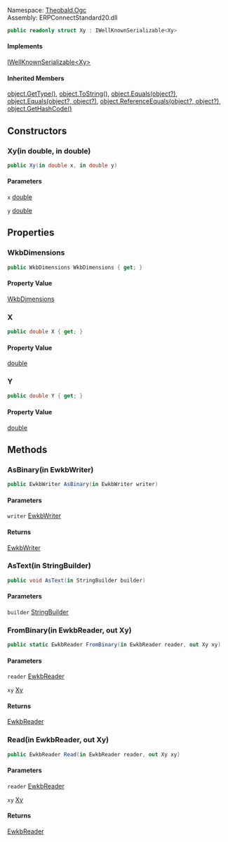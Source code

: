 
Namespace: [Theobald.Ogc](index.md)  
Assembly: ERPConnectStandard20.dll  

```csharp
public readonly struct Xy : IWellKnownSerializable<Xy>
```

#### Implements

[IWellKnownSerializable<Xy\>](Theobald.Ogc.IWellKnownSerializable\-1.md)

#### Inherited Members

[object.GetType\(\)](https://learn.microsoft.com/dotnet/api/system.object.gettype), 
[object.ToString\(\)](https://learn.microsoft.com/dotnet/api/system.object.tostring), 
[object.Equals\(object?\)](https://learn.microsoft.com/dotnet/api/system.object.equals\#system\-object\-equals\(system\-object\)), 
[object.Equals\(object?, object?\)](https://learn.microsoft.com/dotnet/api/system.object.equals\#system\-object\-equals\(system\-object\-system\-object\)), 
[object.ReferenceEquals\(object?, object?\)](https://learn.microsoft.com/dotnet/api/system.object.referenceequals), 
[object.GetHashCode\(\)](https://learn.microsoft.com/dotnet/api/system.object.gethashcode)

## Constructors

### <a id="Theobald_Ogc_Xy__ctor_System_Double__System_Double__"></a> Xy\(in double, in double\)

```csharp
public Xy(in double x, in double y)
```

#### Parameters

`x` [double](https://learn.microsoft.com/dotnet/api/system.double)

`y` [double](https://learn.microsoft.com/dotnet/api/system.double)

## Properties

### <a id="Theobald_Ogc_Xy_WkbDimensions"></a> WkbDimensions

```csharp
public WkbDimensions WkbDimensions { get; }
```

#### Property Value

 [WkbDimensions](Theobald.Ogc.WkbDimensions.md)

### <a id="Theobald_Ogc_Xy_X"></a> X

```csharp
public double X { get; }
```

#### Property Value

 [double](https://learn.microsoft.com/dotnet/api/system.double)

### <a id="Theobald_Ogc_Xy_Y"></a> Y

```csharp
public double Y { get; }
```

#### Property Value

 [double](https://learn.microsoft.com/dotnet/api/system.double)

## Methods

### <a id="Theobald_Ogc_Xy_AsBinary_Theobald_Ogc_EwkbWriter__"></a> AsBinary\(in EwkbWriter\)

```csharp
public EwkbWriter AsBinary(in EwkbWriter writer)
```

#### Parameters

`writer` [EwkbWriter](Theobald.Ogc.EwkbWriter.md)

#### Returns

 [EwkbWriter](Theobald.Ogc.EwkbWriter.md)

### <a id="Theobald_Ogc_Xy_AsText_System_Text_StringBuilder__"></a> AsText\(in StringBuilder\)

```csharp
public void AsText(in StringBuilder builder)
```

#### Parameters

`builder` [StringBuilder](https://learn.microsoft.com/dotnet/api/system.text.stringbuilder)

### <a id="Theobald_Ogc_Xy_FromBinary_Theobald_Ogc_EwkbReader__Theobald_Ogc_Xy__"></a> FromBinary\(in EwkbReader, out Xy\)

```csharp
public static EwkbReader FromBinary(in EwkbReader reader, out Xy xy)
```

#### Parameters

`reader` [EwkbReader](Theobald.Ogc.EwkbReader.md)

`xy` [Xy](Theobald.Ogc.Xy.md)

#### Returns

 [EwkbReader](Theobald.Ogc.EwkbReader.md)

### <a id="Theobald_Ogc_Xy_Read_Theobald_Ogc_EwkbReader__Theobald_Ogc_Xy__"></a> Read\(in EwkbReader, out Xy\)

```csharp
public EwkbReader Read(in EwkbReader reader, out Xy xy)
```

#### Parameters

`reader` [EwkbReader](Theobald.Ogc.EwkbReader.md)

`xy` [Xy](Theobald.Ogc.Xy.md)

#### Returns

 [EwkbReader](Theobald.Ogc.EwkbReader.md)

